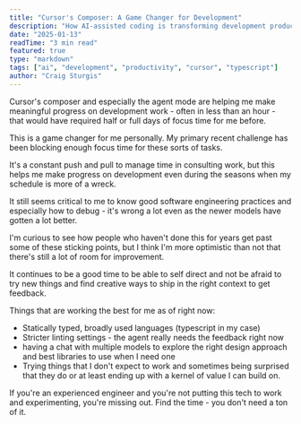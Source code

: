 ```yaml
---
title: "Cursor's Composer: A Game Changer for Development"
description: "How AI-assisted coding is transforming development productivity and focus time"
date: "2025-01-13"
readTime: "3 min read"
featured: true
type: "markdown"
tags: ["ai", "development", "productivity", "cursor", "typescript"]
author: "Craig Sturgis"
---
```


Cursor's composer and especially the agent mode are helping me make meaningful progress on development work - often in less than an hour - that would have required half or full days of focus time for me before.

This is a game changer for me personally. My primary recent challenge has been blocking enough focus time for these sorts of tasks.

It's a constant push and pull to manage time in consulting work, but this helps me make progress on development even during the seasons when my schedule is more of a wreck.

It still seems critical to me to know good software engineering practices and especially how to debug - it's wrong a lot even as the newer models have gotten a lot better.

I'm curious to see how people who haven't done this for years get past some of these sticking points, but I think I'm more optimistic than not that there's still a lot of room for improvement.

It continues to be a good time to be able to self direct and not be afraid to try new things and find creative ways to ship in the right context to get feedback.

Things that are working the best for me as of right now:

- Statically typed, broadly used languages (typescript in my case)
- Stricter linting settings - the agent really needs the feedback right now
- having a chat with multiple models to explore the right design approach and best libraries to use when I need one
- Trying things that I don't expect to work and sometimes being surprised that they do or at least ending up with a kernel of value I can build on.

If you're an experienced engineer and you're not putting this tech to work and experimenting, you're missing out. Find the time - you don't need a ton of it.